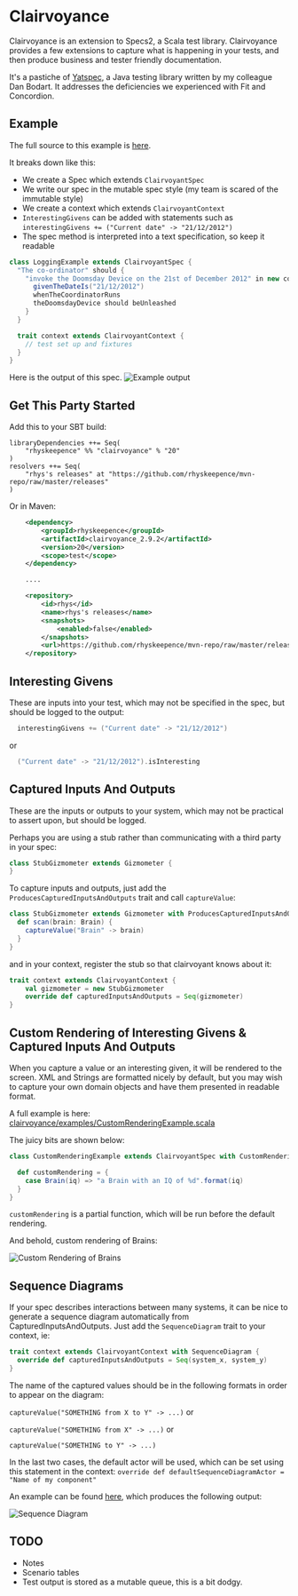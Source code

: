 Clairvoyance
============

Clairvoyance is an extension to Specs2, a Scala test library. Clairvoyance provides a few extensions to capture what is happening in your tests, and then produce business and tester friendly documentation.

It's a pastiche of [Yatspec](http://code.google.com/p/yatspec), a Java testing library written by my colleague Dan Bodart. It addresses the deficiencies we experienced with Fit and Concordion.

Example
-------

The full source to this example is [here](https://github.com/rhyskeepence/clairvoyance/blob/master/src/test/scala/clairvoyance/examples/LoggingExample.scala).

It breaks down like this:

* We create a Spec which extends `ClairvoyantSpec`
* We write our spec in the mutable spec style (my team is scared of the immutable style)
* We create a context which extends `ClairvoyantContext`
* `InterestingGivens` can be added with statements such as `interestingGivens += ("Current date" -> "21/12/2012")`
* The spec method is interpreted into a text specification, so keep it readable

```scala
class LoggingExample extends ClairvoyantSpec {
  "The co-ordinator" should {
    "invoke the Doomsday Device on the 21st of December 2012" in new context {
      givenTheDateIs("21/12/2012")
      whenTheCoordinatorRuns
      theDoomsdayDevice should beUnleashed
    }
  }

  trait context extends ClairvoyantContext {
    // test set up and fixtures
  }
}
```

Here is the output of this spec.
![Example output](http://github.com/rhyskeepence/clairvoyance/raw/master/doc/example-output.jpg)

Get This Party Started
----------------------

Add this to your SBT build:

    libraryDependencies ++= Seq(
        "rhyskeepence" %% "clairvoyance" % "20"
    )
    resolvers ++= Seq(
        "rhys's releases" at "https://github.com/rhyskeepence/mvn-repo/raw/master/releases"
    )

Or in Maven:

```xml
    <dependency>
        <groupId>rhyskeepence</groupId>
        <artifactId>clairvoyance_2.9.2</artifactId>
        <version>20</version>
        <scope>test</scope>
    </dependency>

    ....

    <repository>
        <id>rhys</id>
        <name>rhys's releases</name>
        <snapshots>
            <enabled>false</enabled>
        </snapshots>
        <url>https://github.com/rhyskeepence/mvn-repo/raw/master/releases</url>
    </repository>
```

Interesting Givens
------------------

These are inputs into your test, which may not be specified in the spec, but should be logged to the output:

```scala
  interestingGivens += ("Current date" -> "21/12/2012")
```

or

```scala
  ("Current date" -> "21/12/2012").isInteresting
```


Captured Inputs And Outputs
---------------------------

These are the inputs or outputs to your system, which may not be practical to assert upon, but should be logged.

Perhaps you are using a stub rather than communicating with a third party in your spec:

```scala
class StubGizmometer extends Gizmometer {
}
```

To capture inputs and outputs, just add the `ProducesCapturedInputsAndOutputs` trait and call `captureValue`:

```scala
class StubGizmometer extends Gizmometer with ProducesCapturedInputsAndOutputs {
  def scan(brain: Brain) {
    captureValue("Brain" -> brain)
  }
}
```

and in your context, register the stub so that clairvoyant knows about it:

```scala
trait context extends ClairvoyantContext {
    val gizmometer = new StubGizmometer
    override def capturedInputsAndOutputs = Seq(gizmometer)
}
```

Custom Rendering of Interesting Givens & Captured Inputs And Outputs
--------------------------------------------------------------------

When you capture a value or an interesting given, it will be rendered to the screen. XML and Strings are formatted nicely by default, but you may wish to capture your own domain objects and have them presented in readable format.

A full example is here: [clairvoyance/examples/CustomRenderingExample.scala](https://github.com/rhyskeepence/clairvoyance/blob/master/src/test/scala/clairvoyance/examples/CustomRenderingExample.scala)

The juicy bits are shown below:

```scala
class CustomRenderingExample extends ClairvoyantSpec with CustomRendering {

  def customRendering = {
    case Brain(iq) => "a Brain with an IQ of %d".format(iq)
  }
}
```

`customRendering` is a partial function, which will be run before the default rendering.

And behold, custom rendering of Brains:

![Custom Rendering of Brains](http://github.com/rhyskeepence/clairvoyance/raw/master/doc/custom-rendering.jpg)

Sequence Diagrams
-----------------

If your spec describes interactions between many systems, it can be nice to generate a sequence diagram automatically from CapturedInputsAndOutputs. Just add the `SequenceDiagram` trait to your context, ie:

```scala
trait context extends ClairvoyantContext with SequenceDiagram {
  override def capturedInputsAndOutputs = Seq(system_x, system_y)
}
```

The name of the captured values should be in the following formats in order to appear on the diagram:

`captureValue("SOMETHING from X to Y" -> ...)` or

`captureValue("SOMETHING from X" -> ...)` or

`captureValue("SOMETHING to Y" -> ...)`

In the last two cases, the default actor will be used, which can be set using this statement in the context:
`override def defaultSequenceDiagramActor = "Name of my component"`

An example can be found [here](https://github.com/rhyskeepence/clairvoyance/blob/master/src/test/scala/clairvoyance/examples/SequenceDiagramExample.scala),
which produces the following output:

![Sequence Diagram](http://github.com/rhyskeepence/clairvoyance/raw/master/doc/sequence.jpg)

TODO
----

* Notes
* Scenario tables
* Test output is stored as a mutable queue, this is a bit dodgy.
